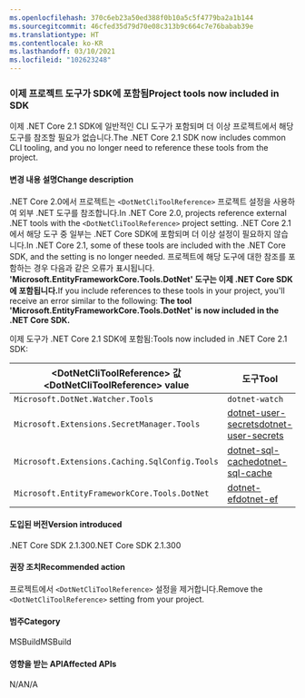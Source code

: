 ```yaml
---
ms.openlocfilehash: 370c6eb23a50ed388f0b10a5c5f4779ba2a1b144
ms.sourcegitcommit: 46cfed35d79d70e08c313b9c664c7e76babab39e
ms.translationtype: HT
ms.contentlocale: ko-KR
ms.lasthandoff: 03/10/2021
ms.locfileid: "102623248"
---
```

### <a name="project-tools-now-included-in-sdk"></a><span data-ttu-id="a5897-101">이제 프로젝트 도구가 SDK에 포함됨</span><span class="sxs-lookup"><span data-stu-id="a5897-101">Project tools now included in SDK</span></span>

<span data-ttu-id="a5897-102">이제 .NET Core 2.1 SDK에 일반적인 CLI 도구가 포함되며 더 이상 프로젝트에서 해당 도구를 참조할 필요가 없습니다.</span><span class="sxs-lookup"><span data-stu-id="a5897-102">The .NET Core 2.1 SDK now includes common CLI tooling, and you no longer need to reference these tools from the project.</span></span>

#### <a name="change-description"></a><span data-ttu-id="a5897-103">변경 내용 설명</span><span class="sxs-lookup"><span data-stu-id="a5897-103">Change description</span></span>

<span data-ttu-id="a5897-104">.NET Core 2.0에서 프로젝트는 `<DotNetCliToolReference>` 프로젝트 설정을 사용하여 외부 .NET 도구를 참조합니다.</span><span class="sxs-lookup"><span data-stu-id="a5897-104">In .NET Core 2.0, projects reference external .NET tools with the `<DotNetCliToolReference>` project setting.</span></span> <span data-ttu-id="a5897-105">.NET Core 2.1에서 해당 도구 중 일부는 .NET Core SDK에 포함되며 더 이상 설정이 필요하지 않습니다.</span><span class="sxs-lookup"><span data-stu-id="a5897-105">In .NET Core 2.1, some of these tools are included with the .NET Core SDK, and the setting is no longer needed.</span></span> <span data-ttu-id="a5897-106">프로젝트에 해당 도구에 대한 참조를 포함하는 경우 다음과 같은 오류가 표시됩니다. **'Microsoft.EntityFrameworkCore.Tools.DotNet' 도구는 이제 .NET Core SDK에 포함됩니다.**</span><span class="sxs-lookup"><span data-stu-id="a5897-106">If you include references to these tools in your project, you'll receive an error similar to the following: **The tool 'Microsoft.EntityFrameworkCore.Tools.DotNet' is now included in the .NET Core SDK.**</span></span>

<span data-ttu-id="a5897-107">이제 도구가 .NET Core 2.1 SDK에 포함됨:</span><span class="sxs-lookup"><span data-stu-id="a5897-107">Tools now included in .NET Core 2.1 SDK:</span></span>

| <span data-ttu-id="a5897-108">\<DotNetCliToolReference> 값</span><span class="sxs-lookup"><span data-stu-id="a5897-108">\<DotNetCliToolReference> value</span></span>                   | <span data-ttu-id="a5897-109">도구</span><span class="sxs-lookup"><span data-stu-id="a5897-109">Tool</span></span>                                                                                                            |
|------------------------------------------------|-----------------------------------------------------------------------------------------------------------------|
| `Microsoft.DotNet.Watcher.Tools`               | `dotnet-watch`               |
| `Microsoft.Extensions.SecretManager.Tools`     | [<span data-ttu-id="a5897-110">dotnet-user-secrets</span><span class="sxs-lookup"><span data-stu-id="a5897-110">dotnet-user-secrets</span></span>](https://github.com/dotnet/aspnetcore/blob/master/src/Tools/dotnet-user-secrets/README.md) |
| `Microsoft.Extensions.Caching.SqlConfig.Tools` | [<span data-ttu-id="a5897-111">dotnet-sql-cache</span><span class="sxs-lookup"><span data-stu-id="a5897-111">dotnet-sql-cache</span></span>](https://github.com/dotnet/aspnetcore/blob/master/src/Tools/dotnet-sql-cache/README.md)       |
| `Microsoft.EntityFrameworkCore.Tools.DotNet`   | [<span data-ttu-id="a5897-112">dotnet-ef</span><span class="sxs-lookup"><span data-stu-id="a5897-112">dotnet-ef</span></span>](/ef/core/miscellaneous/cli/dotnet)                                                                  |

#### <a name="version-introduced"></a><span data-ttu-id="a5897-113">도입된 버전</span><span class="sxs-lookup"><span data-stu-id="a5897-113">Version introduced</span></span>

<span data-ttu-id="a5897-114">.NET Core SDK 2.1.300</span><span class="sxs-lookup"><span data-stu-id="a5897-114">.NET Core SDK 2.1.300</span></span>

#### <a name="recommended-action"></a><span data-ttu-id="a5897-115">권장 조치</span><span class="sxs-lookup"><span data-stu-id="a5897-115">Recommended action</span></span>

<span data-ttu-id="a5897-116">프로젝트에서 `<DotNetCliToolReference>` 설정을 제거합니다.</span><span class="sxs-lookup"><span data-stu-id="a5897-116">Remove the `<DotNetCliToolReference>` setting from your project.</span></span>

#### <a name="category"></a><span data-ttu-id="a5897-117">범주</span><span class="sxs-lookup"><span data-stu-id="a5897-117">Category</span></span>

<span data-ttu-id="a5897-118">MSBuild</span><span class="sxs-lookup"><span data-stu-id="a5897-118">MSBuild</span></span>

#### <a name="affected-apis"></a><span data-ttu-id="a5897-119">영향을 받는 API</span><span class="sxs-lookup"><span data-stu-id="a5897-119">Affected APIs</span></span>

<span data-ttu-id="a5897-120">N/A</span><span class="sxs-lookup"><span data-stu-id="a5897-120">N/A</span></span>
